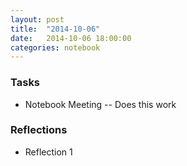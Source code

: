 ```yaml
---
layout: post
title:  "2014-10-06"
date:   2014-10-06 18:00:00
categories: notebook
---
```


### Tasks
- Notebook Meeting
-- Does this work
### Reflections
- Reflection 1
